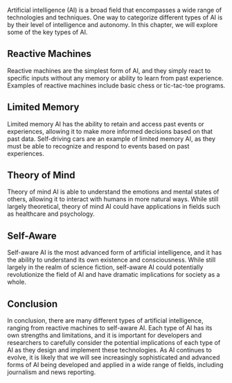 
Artificial intelligence (AI) is a broad field that encompasses a wide range of technologies and techniques. One way to categorize different types of AI is by their level of intelligence and autonomy. In this chapter, we will explore some of the key types of AI.

Reactive Machines
-----------------

Reactive machines are the simplest form of AI, and they simply react to specific inputs without any memory or ability to learn from past experience. Examples of reactive machines include basic chess or tic-tac-toe programs.

Limited Memory
--------------

Limited memory AI has the ability to retain and access past events or experiences, allowing it to make more informed decisions based on that past data. Self-driving cars are an example of limited memory AI, as they must be able to recognize and respond to events based on past experiences.

Theory of Mind
--------------

Theory of mind AI is able to understand the emotions and mental states of others, allowing it to interact with humans in more natural ways. While still largely theoretical, theory of mind AI could have applications in fields such as healthcare and psychology.

Self-Aware
----------

Self-aware AI is the most advanced form of artificial intelligence, and it has the ability to understand its own existence and consciousness. While still largely in the realm of science fiction, self-aware AI could potentially revolutionize the field of AI and have dramatic implications for society as a whole.

Conclusion
----------

In conclusion, there are many different types of artificial intelligence, ranging from reactive machines to self-aware AI. Each type of AI has its own strengths and limitations, and it is important for developers and researchers to carefully consider the potential implications of each type of AI as they design and implement these technologies. As AI continues to evolve, it is likely that we will see increasingly sophisticated and advanced forms of AI being developed and applied in a wide range of fields, including journalism and news reporting.
